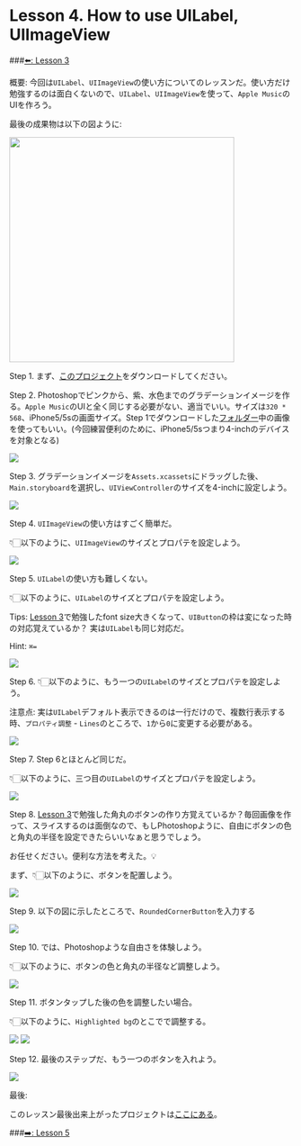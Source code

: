 # Lesson 4. How to use UILabel, UIImageView

###[⬅️: Lesson 3](../Lesson_3/README.md)

概要: 今回は`UILabel`、`UIImageView`の使い方についてのレッスンだ。使い方だけ勉強するのは面白くないので、`UILabel`、`UIImageView`を使って、`Apple Music`のUIを作ろう。

最後の成果物は以下の図ように:

<img src="../Screenshot/Lesson_4/apple_music.png" width = 400>

Step 1. まず、[このプロジェクト](starter)をダウンロードしてください。

Step 2. Photoshopでピンクから、紫、水色までのグラデーションイメージを作る。`Apple Music`のUIと全く同じする必要がない、適当でいい。サイズは`320 * 568`、iPhone5/5sの画面サイズ。Step 1でダウンロードした[フォルダー](starter/resources)中の画像を使ってもいい。(今回練習便利のために、iPhone5/5sつまり4-inchのデバイスを対象となる)

<img src="../Screenshot/Lesson_4/1.png">

Step 3. グラデーションイメージを`Assets.xcassets`にドラッグした後、 `Main.storyboard`を選択し、`UIViewController`のサイズを4-inchに設定しよう。

<img src="../Screenshot/Lesson_4/to_iphone5.gif">

Step 4. `UIImageView`の使い方はすごく簡単だ。

👇🏻以下のように、`UIImageView`のサイズとプロパテを設定しよう。

<img src="../Screenshot/Lesson_4/set_imageview.gif">

Step 5. `UILabel`の使い方も難しくない。

👇🏻以下のように、`UILabel`のサイズとプロパテを設定しよう。

Tips: [Lesson 3](../Lesson_3/README.md)で勉強したfont size大きくなって、`UIButton`の枠は変になった時の対応覚えているか？ 実は`UILabel`も同じ対応だ。

Hint: `⌘=`

<img src="../Screenshot/Lesson_4/configure_label.gif">

Step 6. 👇🏻以下のように、もう一つの`UILabel`のサイズとプロパテを設定しよう。

注意点: 実は`UILabel`デフォルト表示できるのは一行だけので、複数行表示する時、`プロパティ調整` - `Lines`のところで、`1`から`0`に変更する必要がある。

<img src="../Screenshot/Lesson_4/configure_mutiline_label.gif">

Step 7. Step 6とほとんど同じだ。

👇🏻以下のように、三つ目の`UILabel`のサイズとプロパテを設定しよう。

<img src="../Screenshot/Lesson_4/configure_description_label.gif">

Step 8. [Lesson 3](../Lesson_3/README.md)で勉強した角丸のボタンの作り方覚えているか？毎回画像を作って、スライスするのは面倒なので、もしPhotoshopように、自由にボタンの色と角丸の半径を設定できたらいいなぁと思うでしょう。

お任せください。便利な方法を考えた。💡

まず、👇🏻以下のように、ボタンを配置しよう。

<img src="../Screenshot/Lesson_4/configure_button.gif">

Step 9. 以下の図に示したところで、`RoundedCornerButton`を入力する

<img src="../Screenshot/Lesson_4/9.png">

Step 10. では、Photoshopような自由さを体験しよう。

👇🏻以下のように、ボタンの色と角丸の半径など調整しよう。

<img src="../Screenshot/Lesson_4/live_rendering_button.gif">

Step 11. ボタンタップした後の色を調整したい場合。

👇🏻以下のように、`Highlighted bg`のとこでで調整する。

<img src="../Screenshot/Lesson_4/highlighted_button.gif">

<img src="../Screenshot/Lesson_4/tapped_button.gif">

Step 12. 最後のステップだ、もう一つのボタンを入れよう。

<img src="../Screenshot/Lesson_4/12.png">


最後:

このレッスン最後出来上がったプロジェクトは[ここにある](final)。

###[➡️: Lesson 5](../Lesson_5/README.md)